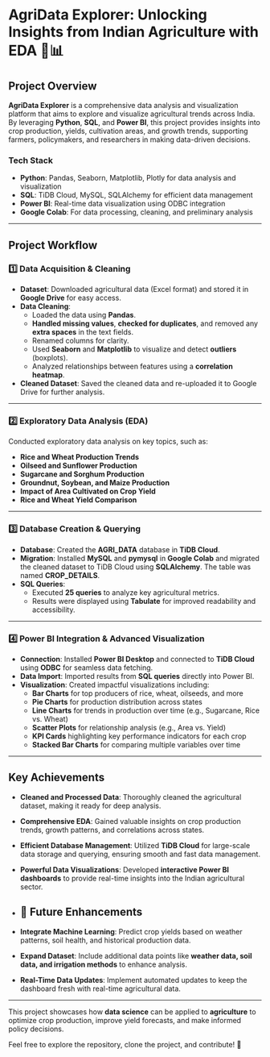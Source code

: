 # **AgriData Explorer: Unlocking Insights from Indian Agriculture with EDA** 🌾📊

## **Project Overview**  
**AgriData Explorer** is a comprehensive data analysis and visualization platform that aims to explore and visualize agricultural trends across India. By leveraging **Python**, **SQL**, and **Power BI**, this project provides insights into crop production, yields, cultivation areas, and growth trends, supporting farmers, policymakers, and researchers in making data-driven decisions.

### **Tech Stack**  
- **Python**: Pandas, Seaborn, Matplotlib, Plotly for data analysis and visualization  
- **SQL**: TiDB Cloud, MySQL, SQLAlchemy for efficient data management  
- **Power BI**: Real-time data visualization using ODBC integration  
- **Google Colab**: For data processing, cleaning, and preliminary analysis

---

## **Project Workflow**  

### **1️⃣ Data Acquisition & Cleaning**  
- **Dataset**: Downloaded agricultural data (Excel format) and stored it in **Google Drive** for easy access.  
- **Data Cleaning**:  
  - Loaded the data using **Pandas**.  
  - **Handled missing values**, **checked for duplicates**, and removed any **extra spaces** in the text fields.  
  - Renamed columns for clarity.  
  - Used **Seaborn** and **Matplotlib** to visualize and detect **outliers** (boxplots).  
  - Analyzed relationships between features using a **correlation heatmap**.  
- **Cleaned Dataset**: Saved the cleaned data and re-uploaded it to Google Drive for further analysis.  

---

### **2️⃣ Exploratory Data Analysis (EDA)**  
Conducted exploratory data analysis on key topics, such as:  
- **Rice and Wheat Production Trends**  
- **Oilseed and Sunflower Production**  
- **Sugarcane and Sorghum Production**  
- **Groundnut, Soybean, and Maize Production**  
- **Impact of Area Cultivated on Crop Yield**  
- **Rice and Wheat Yield Comparison**  

---

### **3️⃣ Database Creation & Querying**  
- **Database**: Created the **AGRI_DATA** database in **TiDB Cloud**.  
- **Migration**: Installed **MySQL** and **pymysql** in **Google Colab** and migrated the cleaned dataset to TiDB Cloud using **SQLAlchemy**. The table was named **CROP_DETAILS**.  
- **SQL Queries**:  
  - Executed **25 queries** to analyze key agricultural metrics.  
  - Results were displayed using **Tabulate** for improved readability and accessibility.  

---

### **4️⃣ Power BI Integration & Advanced Visualization**  
- **Connection**: Installed **Power BI Desktop** and connected to **TiDB Cloud** using **ODBC** for seamless data fetching.  
- **Data Import**: Imported results from **SQL queries** directly into Power BI.  
- **Visualization**: Created impactful visualizations including:  
  - **Bar Charts** for top producers of rice, wheat, oilseeds, and more  
  - **Pie Charts** for production distribution across states  
  - **Line Charts** for trends in production over time (e.g., Sugarcane, Rice vs. Wheat)  
  - **Scatter Plots** for relationship analysis (e.g., Area vs. Yield)  
  - **KPI Cards** highlighting key performance indicators for each crop  
  - **Stacked Bar Charts** for comparing multiple variables over time  

---

## **Key Achievements**  
- **Cleaned and Processed Data**: Thoroughly cleaned the agricultural dataset, making it ready for deep analysis.  
- **Comprehensive EDA**: Gained valuable insights on crop production trends, growth patterns, and correlations across states.  
- **Efficient Database Management**: Utilized **TiDB Cloud** for large-scale data storage and querying, ensuring smooth and fast data management.  
- **Powerful Data Visualizations**: Developed **interactive Power BI dashboards** to provide real-time insights into the Indian agricultural sector.

- ## **🔮 Future Enhancements**  
- **Integrate Machine Learning**: Predict crop yields based on weather patterns, soil health, and historical production data.  
- **Expand Dataset**: Include additional data points like **weather data, soil data, and irrigation methods** to enhance analysis.  
- **Real-Time Data Updates**: Implement automated updates to keep the dashboard fresh with real-time agricultural data.  

---

This project showcases how **data science** can be applied to **agriculture** to optimize crop production, improve yield forecasts, and make informed policy decisions.  

Feel free to explore the repository, clone the project, and contribute! 🚀
